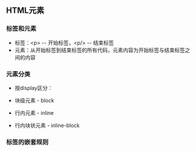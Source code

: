 ## HTML元素

### 标签和元素

* 标签：&lt;p&gt; -- 开始标签，&lt;p/&gt; -- 结束标签
* 元素：从开始标签到结束标签的所有代码，元素内容为开始标签与结束标签之间的内容

### 元素分类

* 按display区分：

* 块级元素 - block
* 行内元素 - inline
* 行内块状元素 - inline-block

### 标签的嵌套规则




